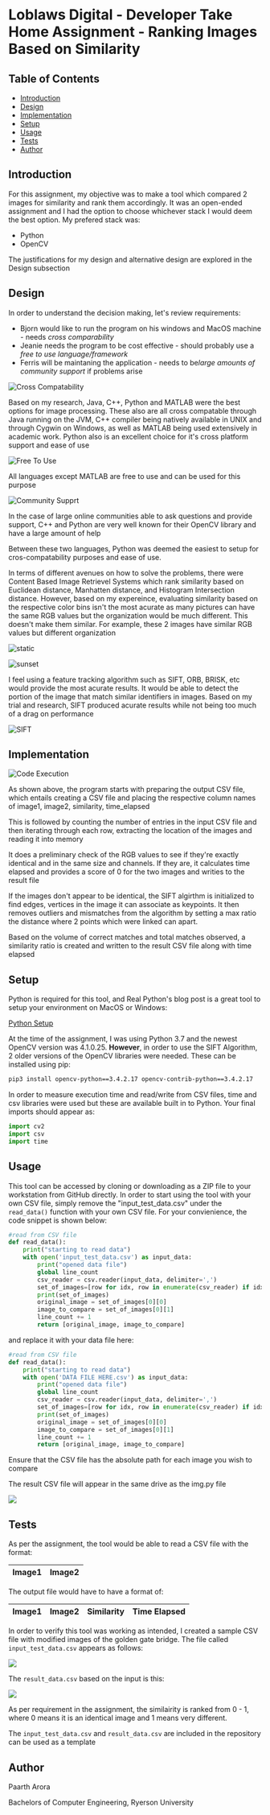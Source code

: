 # Loblaws Digital - Developer Take Home Assignment - Ranking Images Based on Similarity

## Table of Contents

* [Introduction](https://github.com/p6arora/LoblawsDigital_ImageComparison#Introduction)
* [Design](https://github.com/p6arora/LoblawsDigital_ImageComparison#Design)
* [Implementation](https://github.com/p6arora/LoblawsDigital_ImageComparison#Implementation)
* [Setup](https://github.com/p6arora/LoblawsDigital_ImageComparison#Setup)
* [Usage](https://github.com/p6arora/LoblawsDigital_ImageComparison#Usage)
* [Tests](https://github.com/p6arora/LoblawsDigital_ImageComparison#Tests)
* [Author](https://github.com/p6arora/LoblawsDigital_ImageComparison#Author)

## Introduction

For this assignment, my objective was to make a tool which compared 2 images for similarity and rank them accordingly. It was an open-ended assignment and I had the option to choose whichever stack I would deem the best option. My prefered stack was:

* Python
* OpenCV

The justifications for my design and alternative design are explored in the Design subsection

## Design

In order to understand the decision making, let's review requirements:

* Bjorn would like to run the program on his windows and MacOS machine - needs *cross comparability*
* Jeanie needs the program to be cost effective - should probably use a *free to use language/framework*
* Ferris will be maintaning the application - needs to be*large amounts of community support* if problems arise

![Cross Compatability](misc/images/Cross_comparability_design.jpg)

Based on my research, Java, C++, Python and MATLAB were the best options for image processing. These also are all cross compatable through Java running on the JVM, C++ compiler being natively available in UNIX and through Cygwin on Windows, as well as MATLAB being used extensively in academic work. Python also is an excellent choice for it's cross platform support and ease of use

![Free To Use]()

All languages except MATLAB are free to use and can be used for this purpose

![Community Supprt]()

In the case of large online communities able to ask questions and provide support, C++ and Python are very well known for their OpenCV library and have a large amount of help

Between these two languages, Python was deemed the easiest to setup for cros-compatability purposes and ease of use.

In terms of different avenues on how to solve the problems, there were Content Based Image Retrievel Systems which rank similarity based on Euclidean distance, Manhatten distance, and Histogram Intersection distance. However, based on my expereince, evaluating similarity based on the respective color bins isn't the most acurate as many pictures can have the same RGB values but the organization would be much different. This doesn't make them similar. For example, these 2 images have similar RGB values but different organization 

![static]()

![sunset]()

I feel using a feature tracking algorithm such as SIFT, ORB, BRISK, etc would provide the most acurate results. It would be able to detect the portion of the image that match similar identifiers in images. Based on my trial and research, SIFT produced acurate results while not being too much of a drag on performance

![SIFT]()

## Implementation

![Code Execution](misc/images/Code_execution.jpg)

As shown above, the program starts with preparing the output CSV file, which entails creating a CSV file and placing the respective column names of image1, image2, similarity, time_elapsed

This is followed by counting the number of entries in the input CSV file and then iterating through each row, extracting the location of the images and reading it into memory

It does a preliminary check of the RGB values to see if they're exactly identical and in the same size and channels. If they are, it calculates time elapsed and provides a score of 0 for the two images and writies to the result file

If the images don't appear to be identical, the SIFT algirthm is initialized to find edges, vertices in the image it can associate as keypoints. It then removes outliers and mismatches from the algorithm by setting a max ratio the distance where 2 points which were linked can apart. 

Based on the volume of correct matches and total matches observed, a similarity ratio is created and written to the result CSV file along with time elapsed



## Setup

Python is required for this tool, and Real Python's blog post is a great tool to setup your environment on MacOS or Windows:

[Python Setup](https://realpython.com/installing-python/)

At the time of the assignment, I was using Python 3.7 and the newest OpenCV version was 4.1.0.25. **However**, in order to use the SIFT Algorithm, 2 older versions of the OpenCV libraries were needed. These can be installed using pip:

```bash
pip3 install opencv-python==3.4.2.17 opencv-contrib-python==3.4.2.17
```
In order to measure execution time and read/write from CSV files, time and csv libraries were used but these are available built in to Python. Your final imports should appear as:

```python
import cv2
import csv
import time

```

## Usage

This tool can be accessed by cloning or downloading as a ZIP file to your workstation from GitHub directly. In order to start using the tool with your own CSV file, simply remove the "input_test_data.csv" under the ```read_data()``` function with your own CSV file. For your convienience, the code snippet is shown below:

```python
#read from CSV file
def read_data():
    print("starting to read data")
    with open('input_test_data.csv') as input_data:
        print("opened data file")
        global line_count
        csv_reader = csv.reader(input_data, delimiter=',')
        set_of_images=[row for idx, row in enumerate(csv_reader) if idx == line_count]
        print(set_of_images)
        original_image = set_of_images[0][0]
        image_to_compare = set_of_images[0][1]
        line_count += 1
        return [original_image, image_to_compare]
```
and replace it with your data file here:

```python
#read from CSV file
def read_data():
    print("starting to read data")
    with open('DATA FILE HERE.csv') as input_data:
        print("opened data file")
        global line_count
        csv_reader = csv.reader(input_data, delimiter=',')
        set_of_images=[row for idx, row in enumerate(csv_reader) if idx == line_count]
        print(set_of_images)
        original_image = set_of_images[0][0]
        image_to_compare = set_of_images[0][1]
        line_count += 1
        return [original_image, image_to_compare]
```

Ensure that the CSV file has the absolute path for each image you wish to compare

The result CSV file will appear in the same drive as the img.py file

![](misc/images/loblaws_digital_pic_usage.JPG)

## Tests

As per the assignment, the tool would be able to read a CSV file with the format:

| Image1        | Image2           | 
| ------------- |:----------------:| 

The output file would have to have a format of:

| Image1        | Image2   | Similarity | Time Elapsed |
| ------------- |:--------:| :--------: | :------------|


In order to verify this tool was working as intended, I created a sample CSV file with modified images of the golden gate bridge. The file called ```input_test_data.csv``` appears as follows:

![](misc/images/tests_input_data.JPG)

The ```result_data.csv``` based on the input is this:

![](misc/images/tests_result.JPG)

As per requirement in the assignment, the similairity is ranked from 0 - 1, where 0 means it is an identical image and 1 means very different.

The ```input_test_data.csv``` and ```result_data.csv``` are included in the repository can be used as a template

## Author

Paarth Arora

Bachelors of Computer Engineering, Ryerson University


